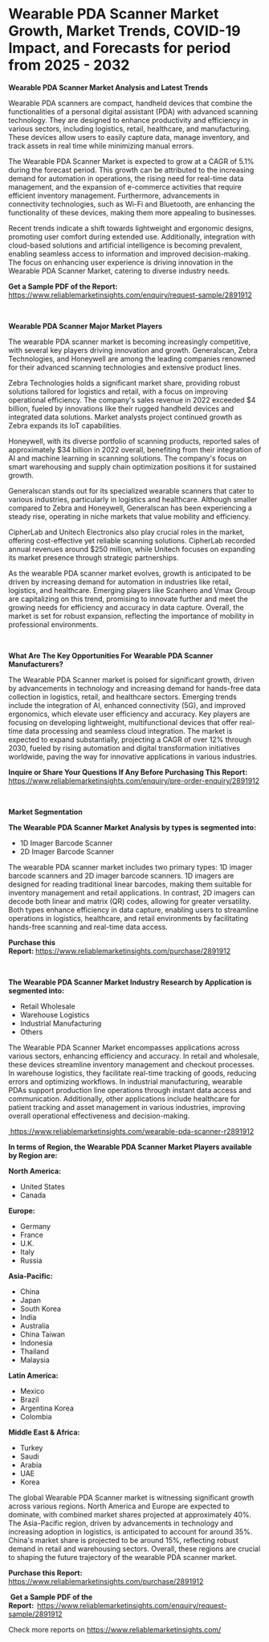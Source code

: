 <p><h1>Wearable PDA Scanner Market Growth, Market Trends, COVID-19 Impact, and Forecasts for period from 2025 - 2032</h1></p><p><strong>Wearable PDA Scanner Market Analysis and Latest Trends</strong></p>
<p><p>Wearable PDA scanners are compact, handheld devices that combine the functionalities of a personal digital assistant (PDA) with advanced scanning technology. They are designed to enhance productivity and efficiency in various sectors, including logistics, retail, healthcare, and manufacturing. These devices allow users to easily capture data, manage inventory, and track assets in real time while minimizing manual errors.</p><p>The Wearable PDA Scanner Market is expected to grow at a CAGR of 5.1% during the forecast period. This growth can be attributed to the increasing demand for automation in operations, the rising need for real-time data management, and the expansion of e-commerce activities that require efficient inventory management. Furthermore, advancements in connectivity technologies, such as Wi-Fi and Bluetooth, are enhancing the functionality of these devices, making them more appealing to businesses.</p><p>Recent trends indicate a shift towards lightweight and ergonomic designs, promoting user comfort during extended use. Additionally, integration with cloud-based solutions and artificial intelligence is becoming prevalent, enabling seamless access to information and improved decision-making. The focus on enhancing user experience is driving innovation in the Wearable PDA Scanner Market, catering to diverse industry needs.</p></p>
<p><strong>Get a Sample PDF of the Report:&nbsp;</strong> <a href="https://www.reliablemarketinsights.com/enquiry/request-sample/2891912?utm_campaign=2206&utm_medium=2&utm_source=Github&utm_content=ia&utm_term=14032025&utm_id=wearable-pda-scanner">https://www.reliablemarketinsights.com/enquiry/request-sample/2891912</a></p>
<p>&nbsp;</p>
<p><strong>Wearable PDA Scanner Major Market Players</strong></p>
<p><p>The wearable PDA scanner market is becoming increasingly competitive, with several key players driving innovation and growth. Generalscan, Zebra Technologies, and Honeywell are among the leading companies renowned for their advanced scanning technologies and extensive product lines. </p><p>Zebra Technologies holds a significant market share, providing robust solutions tailored for logistics and retail, with a focus on improving operational efficiency. The company's sales revenue in 2022 exceeded $4 billion, fueled by innovations like their rugged handheld devices and integrated data solutions. Market analysts project continued growth as Zebra expands its IoT capabilities.</p><p>Honeywell, with its diverse portfolio of scanning products, reported sales of approximately $34 billion in 2022 overall, benefiting from their integration of AI and machine learning in scanning solutions. The company's focus on smart warehousing and supply chain optimization positions it for sustained growth.</p><p>Generalscan stands out for its specialized wearable scanners that cater to various industries, particularly in logistics and healthcare. Although smaller compared to Zebra and Honeywell, Generalscan has been experiencing a steady rise, operating in niche markets that value mobility and efficiency.</p><p>CipherLab and Unitech Electronics also play crucial roles in the market, offering cost-effective yet reliable scanning solutions. CipherLab recorded annual revenues around $250 million, while Unitech focuses on expanding its market presence through strategic partnerships.</p><p>As the wearable PDA scanner market evolves, growth is anticipated to be driven by increasing demand for automation in industries like retail, logistics, and healthcare. Emerging players like Scanhero and Vmax Group are capitalizing on this trend, promising to innovate further and meet the growing needs for efficiency and accuracy in data capture. Overall, the market is set for robust expansion, reflecting the importance of mobility in professional environments.</p></p>
<p>&nbsp;</p>
<p><strong>What Are The Key Opportunities For Wearable PDA Scanner Manufacturers?</strong></p>
<p><p>The Wearable PDA Scanner market is poised for significant growth, driven by advancements in technology and increasing demand for hands-free data collection in logistics, retail, and healthcare sectors. Emerging trends include the integration of AI, enhanced connectivity (5G), and improved ergonomics, which elevate user efficiency and accuracy. Key players are focusing on developing lightweight, multifunctional devices that offer real-time data processing and seamless cloud integration. The market is expected to expand substantially, projecting a CAGR of over 12% through 2030, fueled by rising automation and digital transformation initiatives worldwide, paving the way for innovative applications in various industries.</p></p>
<p><strong>Inquire or Share Your Questions If Any Before Purchasing This Report:</strong> <a href="https://www.reliablemarketinsights.com/enquiry/pre-order-enquiry/2891912?utm_campaign=2206&utm_medium=2&utm_source=Github&utm_content=ia&utm_term=14032025&utm_id=wearable-pda-scanner">https://www.reliablemarketinsights.com/enquiry/pre-order-enquiry/2891912</a></p>
<p>&nbsp;</p>
<p><strong>Market Segmentation</strong></p>
<p><strong>The Wearable PDA Scanner Market Analysis by types is segmented into:</strong></p>
<p><ul><li> 1D Imager Barcode Scanner</li><li>2D Imager Barcode Scanner </li></ul></p>
<p><p>The wearable PDA scanner market includes two primary types: 1D imager barcode scanners and 2D imager barcode scanners. 1D imagers are designed for reading traditional linear barcodes, making them suitable for inventory management and retail applications. In contrast, 2D imagers can decode both linear and matrix (QR) codes, allowing for greater versatility. Both types enhance efficiency in data capture, enabling users to streamline operations in logistics, healthcare, and retail environments by facilitating hands-free scanning and real-time data access.</p></p>
<p><strong>Purchase this Report:&nbsp;</strong><a href="https://www.reliablemarketinsights.com/purchase/2891912?utm_campaign=2206&utm_medium=2&utm_source=Github&utm_content=ia&utm_term=14032025&utm_id=wearable-pda-scanner">https://www.reliablemarketinsights.com/purchase/2891912</a></p>
<p>&nbsp;</p>
<p><strong>The Wearable PDA Scanner Market Industry Research by Application is segmented into:</strong></p>
<p><ul><li> Retail Wholesale</li><li>Warehouse Logistics</li><li>Industrial Manufacturing</li><li>Others </li></ul></p>
<p><p>The Wearable PDA Scanner Market encompasses applications across various sectors, enhancing efficiency and accuracy. In retail and wholesale, these devices streamline inventory management and checkout processes. In warehouse logistics, they facilitate real-time tracking of goods, reducing errors and optimizing workflows. In industrial manufacturing, wearable PDAs support production line operations through instant data access and communication. Additionally, other applications include healthcare for patient tracking and asset management in various industries, improving overall operational effectiveness and decision-making.</p></p>
<p><a href="https://www.reliablemarketinsights.com/wearable-pda-scanner-r2891912?utm_campaign=2206&utm_medium=2&utm_source=Github&utm_content=ia&utm_term=14032025&utm_id=wearable-pda-scanner">&nbsp;https://www.reliablemarketinsights.com/wearable-pda-scanner-r2891912</a></p>
<p><strong>In terms of Region, the Wearable PDA Scanner Market Players available by Region are:</strong></p>
<p>
    <p> <strong> North America: </strong>
        <ul>
            <li>United States</li>
            <li>Canada</li>
        </ul>
        </p> 
    <p> <strong> Europe: </strong>
        <ul>
            <li>Germany</li>
            <li>France</li>
            <li>U.K.</li>
            <li>Italy</li>
            <li>Russia</li>
        </ul>
        </p> 
    <p> <strong> Asia-Pacific: </strong>
        <ul>
            <li>China</li>
            <li>Japan</li>
            <li>South Korea</li>
            <li>India</li>
            <li>Australia</li>
            <li>China Taiwan</li>
            <li>Indonesia</li>
            <li>Thailand</li>
            <li>Malaysia</li>
        </ul>
        </p> 
    <p> <strong> Latin America: </strong>
        <ul>
            <li>Mexico</li>
            <li>Brazil</li>
            <li>Argentina Korea</li>
            <li>Colombia</li>
        </ul>
        </p> 
    <p> <strong> Middle East & Africa: </strong>
        <ul>
            <li>Turkey</li>
            <li>Saudi</li>
            <li>Arabia</li>
            <li>UAE</li>
            <li>Korea</li>
        </ul>
    </p>
    </p>
<p><p>The global Wearable PDA Scanner market is witnessing significant growth across various regions. North America and Europe are expected to dominate, with combined market shares projected at approximately 40%. The Asia-Pacific region, driven by advancements in technology and increasing adoption in logistics, is anticipated to account for around 35%. China's market share is projected to be around 15%, reflecting robust demand in retail and warehousing sectors. Overall, these regions are crucial to shaping the future trajectory of the wearable PDA scanner market.</p></p>
<p><strong>Purchase this Report: </strong><a href="https://www.reliablemarketinsights.com/purchase/2891912?utm_campaign=2206&utm_medium=2&utm_source=Github&utm_content=ia&utm_term=14032025&utm_id=wearable-pda-scanner">https://www.reliablemarketinsights.com/purchase/2891912</a></p>
<p>&nbsp;<strong>Get a Sample PDF of the Report:&nbsp;&nbsp;</strong><a href="https://www.reliablemarketinsights.com/enquiry/request-sample/2891912?utm_campaign=2206&utm_medium=2&utm_source=Github&utm_content=ia&utm_term=14032025&utm_id=wearable-pda-scanner">https://www.reliablemarketinsights.com/enquiry/request-sample/2891912</a></p>
<p><strong></strong></p>
<p>Check more reports on <a href="https://www.reliablemarketinsights.com/?utm_campaign=2206&utm_medium=2&utm_source=Github&utm_content=ia&utm_term=14032025&utm_id=wearable-pda-scanner">https://www.reliablemarketinsights.com/</a></p>